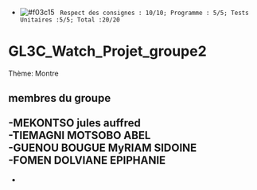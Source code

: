 - ![#f03c15](https://via.placeholder.com/15/f03c15/000000?text=+) ` Respect des consignes : 10/10; Programme : 5/5; Tests Unitaires :5/5; Total :20/20`
# GL3C_Watch_Projet_groupe2

Thème: Montre<br>

membres du groupe<br><br>
-MEKONTSO jules auffred<br>
-TIEMAGNI MOTSOBO ABEL<br> 
-GUENOU BOUGUE MyRIAM SIDOINE<br>
-FOMEN DOLVIANE EPIPHANIE<br>
-
-
